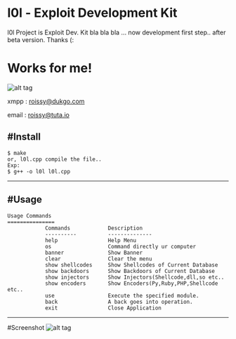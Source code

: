# l0l - Exploit Development Kit

l0l Project is Exploit Dev. Kit bla bla bla ... now development first step.. after beta version. Thanks (:

# Works for me!

![alt tag](http://i.hizliresim.com/B8Xm9g.jpg)

xmpp : roissy@dukgo.com

email : roissy@tuta.io

#Install
-----

    $ make 
    or, l0l.cpp compile the file..
    Exp:
    $ g++ -o l0l l0l.cpp
    
-----
#Usage
-----

	Usage Commands
	===============
	            Commands            Description
	            ----------          --------------
	            help                Help Menu
	            os                  Command directly ur computer
	            banner              Show Banner
	            clear               Clear the menu
	            show shellcodes     Show Shellcodes of Current Database
	            show backdoors      Show Backdoors of Current Database
	            show injectors      Show Injectors(Shellcode,dll,so etc..
	            show encoders       Show Encoders(Py,Ruby,PHP,Shellcode etc..
	            use                 Execute the specified module.
	            back                A back goes into operation.
	            exit                Close Application
    
-----
#Screenshot
![alt tag](http://i.hizliresim.com/7AEo6v.png)
